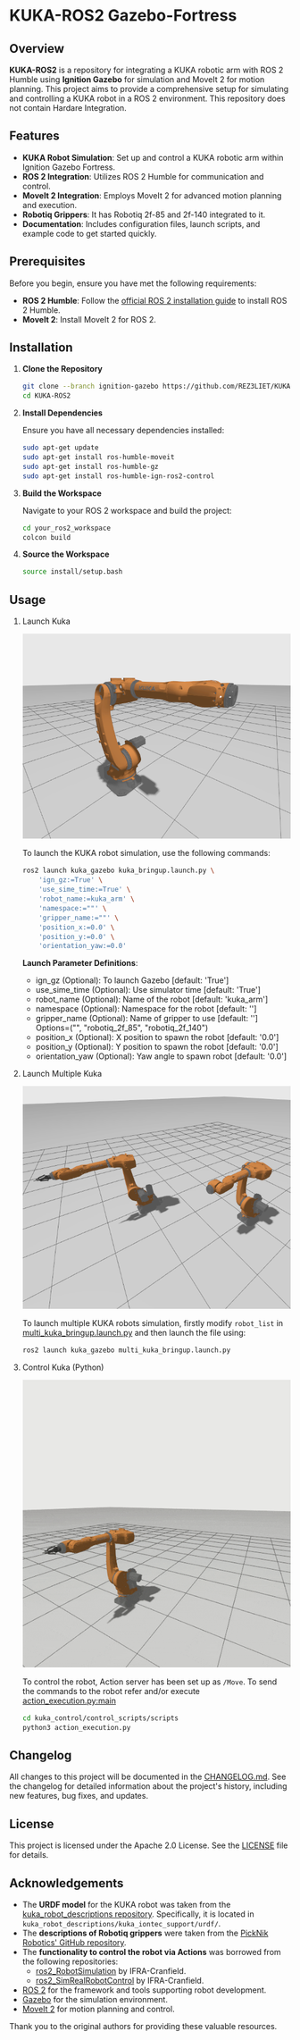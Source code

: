 # KUKA-ROS2 Gazebo-Fortress

## Overview

**KUKA-ROS2** is a repository for integrating a KUKA robotic arm with ROS 2 Humble using **Ignition Gazebo** for simulation and MoveIt 2 for motion planning. This project aims to provide a comprehensive setup for simulating and controlling a KUKA robot in a ROS 2 environment.
This repository does not contain Hardare Integration.

## Features

- **KUKA Robot Simulation**: Set up and control a KUKA robotic arm within Ignition Gazebo Fortress.
- **ROS 2 Integration**: Utilizes ROS 2 Humble for communication and control.
- **MoveIt 2 Integration**: Employs MoveIt 2 for advanced motion planning and execution.
- **Robotiq Grippers**: It has Robotiq 2f-85 and 2f-140 integrated to it.
- **Documentation**: Includes configuration files, launch scripts, and example code to get started quickly.

## Prerequisites

Before you begin, ensure you have met the following requirements:

- **ROS 2 Humble**: Follow the [official ROS 2 installation guide](https://docs.ros.org/en/humble/Installation.html) to install ROS 2 Humble.
- **MoveIt 2**: Install MoveIt 2 for ROS 2.

## Installation

1. **Clone the Repository**

    ```bash
    git clone --branch ignition-gazebo https://github.com/REZ3LIET/KUKA-ROS2.git
    cd KUKA-ROS2
    ```

2. **Install Dependencies**

    Ensure you have all necessary dependencies installed:

    ```bash
    sudo apt-get update
    sudo apt-get install ros-humble-moveit
    sudo apt-get install ros-humble-gz
    sudo apt-get install ros-humble-ign-ros2-control
    ```

3. **Build the Workspace**

    Navigate to your ROS 2 workspace and build the project:

    ```bash
    cd your_ros2_workspace
    colcon build
    ```

4. **Source the Workspace**

    ```bash
    source install/setup.bash
    ```

## Usage

1. Launch Kuka

    ![Kuka in Fortress](./readme_data/kuka_gazebo_ign.png)

    To launch the KUKA robot simulation, use the following commands:
    ```bash
    ros2 launch kuka_gazebo kuka_bringup.launch.py \
        'ign_gz:=True' \
        'use_sime_time:=True' \
        'robot_name:=kuka_arm' \
        'namespace:=""' \
        'gripper_name:=""' \
        'position_x:=0.0' \
        'position_y:=0.0' \
        'orientation_yaw:=0.0'
    ```
    **Launch Parameter Definitions**:
    - ign_gz (Optional): To launch Gazebo [default: 'True']
    - use_sime_time (Optional): Use simulator time [default: 'True']
    - robot_name (Optional): Name of the robot [default: 'kuka_arm']
    - namespace (Optional): Namespace for the robot [default: '']
    - gripper_name (Optional): Name of gripper to use [default: ''] Options=("", "robotiq_2f_85", "robotiq_2f_140")
    - position_x (Optional): X position to spawn the robot [default: '0.0']
    - position_y (Optional): Y position to spawn the robot [default: '0.0']
    - orientation_yaw (Optional): Yaw angle to spawn robot [default: '0.0']

2. Launch Multiple Kuka

    ![Multiple Kuka in Fortress](./readme_data/multi_kuka_ign.png)

    To launch multiple KUKA robots simulation, firstly modify `robot_list` in [multi_kuka_bringup.launch.py](./kuka_gazebo/launch/multi_kuka_bringup.launch.py) and then launch the file using:

    ```bash
    ros2 launch kuka_gazebo multi_kuka_bringup.launch.py
    ```

3. Control Kuka (Python)

    ![Kuka Control Python](./readme_data/kuka_control.gif)

    To control the robot, Action server has been set up as `/Move`. To send the commands to the robot refer and/or execute [action_execution.py:main](./kuka_control/control_scripts/scripts/action_execution.py)

    ```bash
    cd kuka_control/control_scripts/scripts
    python3 action_execution.py
    ```

## Changelog

All changes to this project will be documented in the [CHANGELOG.md](CHANGELOG.md).
See the changelog for detailed information about the project's history, including new features, bug fixes, and updates.

## License
This project is licensed under the Apache 2.0 License. See the [LICENSE](./LICENSE) file for details.


## Acknowledgements
- The **URDF model** for the KUKA robot was taken from the [kuka_robot_descriptions repository](https://github.com/kroshu/kuka_robot_descriptions). Specifically, it is located in `kuka_robot_descriptions/kuka_iontec_support/urdf/`. 
- The **descriptions of Robotiq grippers** were taken from the [PickNik Robotics' GitHub repository](https://github.com/PickNikRobotics/ros2_robotiq_gripper/tree/main).
- The **functionality to control the robot via Actions** was borrowed from the following repositories:
  - [ros2_RobotSimulation](https://github.com/IFRA-Cranfield/ros2_RobotSimulation/tree/humble) by IFRA-Cranfield.
  - [ros2_SimRealRobotControl](https://github.com/IFRA-Cranfield/ros2_SimRealRobotControl) by IFRA-Cranfield.
- [ROS 2](https://index.ros.org/doc/ros2/) for the framework and tools supporting robot development.
- [Gazebo](https://gazebosim.org/docs/latest/getstarted/) for the simulation environment.
- [MoveIt 2](https://moveit.picknik.ai/humble/index.html) for motion planning and control.


Thank you to the original authors for providing these valuable resources.
